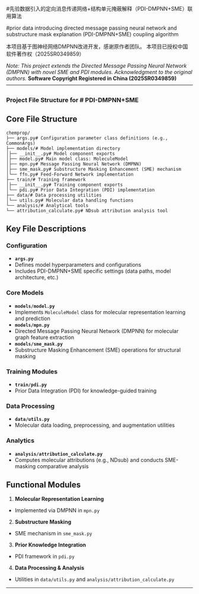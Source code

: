 #先验数据引入的定向消息传递网络+结构单元掩蔽解释（PDI-DMPNN+SME）联用算法

#prior data introducing directed message passing neural network 
and substructure mask explanation (PDI-DMPNN+SME) coupling algorithm

本项目基于图神经网络DMPNN改进开发，感谢原作者团队。
本项目已授权中国软件著作权（2025SR0349859）

*Note: This project extends the Directed Message Passing Neural Network (DMPNN) with novel SME and PDI modules. Acknowledgment to the original authors.*
**Software Copyright Registered in China (2025SR0349859)**
————————————————————————————————————
### Project File Structure for # PDI-DMPNN+SME
## Core File Structure
```
chemprop/
├── args.py# Configuration parameter class definitions (e.g., CommonArgs)
├── models/# Model implementation directory
│├── __init__.py# Model component exports
│├── model.py# Main model class: MoleculeModel
│├── mpn.py# Message Passing Neural Network (DMPNN)
│├── sme_mask.py# Substructure Masking Enhancement (SME) mechanism
│└── ffn.py# Feed-Forward Network implementation
├── train/# Training framework
│├── __init__.py# Training component exports
│└── pdi.py# Prior Data Integration (PDI) implementation
├── data/# Data processing utilities
│└── utils.py# Molecular data handling functions
└── analysis/# Analytical tools
└── attribution_calculate.py# NDsub attribution analysis tool
```

## Key File Descriptions
### Configuration
- **`args.py`**
- Defines model hyperparameters and configurations
- Includes PDI-DMPNN+SME specific settings (data paths, model architecture, etc.)

### Core Models
- **`models/model.py`**
- Implements `MoleculeModel` class for molecular representation learning and prediction
- **`models/mpn.py`**
- Directed Message Passing Neural Network (DMPNN) for molecular graph feature extraction
- **`models/sme_mask.py`**
- Substructure Masking Enhancement (SME) operations for structural masking

### Training Modules
- **`train/pdi.py`**
- Prior Data Integration (PDI) for knowledge-guided training

### Data Processing
- **`data/utils.py`**
- Molecular data loading, preprocessing, and augmentation utilities

### Analytics
- **`analysis/attribution_calculate.py`**
- Computes molecular attributions (e.g., NDsub) and conducts SME-masking comparative analysis

## Functional Modules
1. **Molecular Representation Learning**
- Implemented via DMPNN in `mpn.py`
2. **Substructure Masking**
- SME mechanism in `sme_mask.py`
3. **Prior Knowledge Integration**
- PDI framework in `pdi.py`
4. **Data Processing & Analysis**
- Utilities in `data/utils.py` and `analysis/attribution_calculate.py`

---

